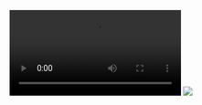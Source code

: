 
![](https://files.catbox.moe/nbnsw0.mp4)
<img src="https://komarev.com/ghpvc/?username=peruere&color=808080&style=flat-square&label=gotham&base=13693"> <br> 
 <p align="center">

